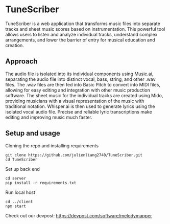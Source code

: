 # TuneScriber

TuneScriber is a web application that transforms music files into separate tracks and sheet music scores based on instrumentation. This powerful tool allows users to listen and analyze individual tracks, understand complex arrangements, and lower the barrier of entry for musical education and creation.

## Approach
The audio file is isolated into its individual components using Music.ai, separating the audio file into distinct vocal, bass, string, and other .wav files.
The .wav files are then fed into Basic Pitch to convert into MIDI files, allowing for easy editing and integration with other music production software.
The sheet music for the individual tracks are created using Mido, providing musicians with a visual representation of the music with traditional notation.
Whisper.ai is then used to generate lyrics using the isolated vocal audio file. Precise and reliable lyric transcriptions make editing and improving music much faster.

## Setup and usage
Cloning the repo and installing requirements
```
git clone https://github.com/julienliang2740/TuneScriber.git
cd TuneScriber
```
Set up back end
```
cd server
pip install -r requirements.txt
```
Run local host
```
cd ../client
npm start
```

Check out our devpost:
https://devpost.com/software/melodymapper